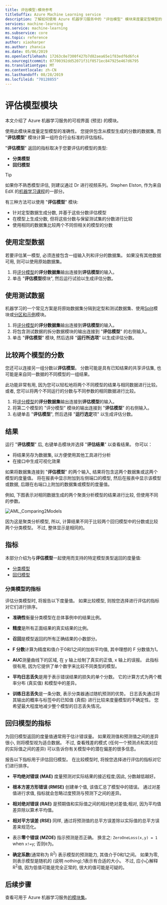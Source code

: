 ```yaml
---
title: 评估模型:模块参考
titleSuffix: Azure Machine Learning service
description: 了解如何使用 Azure 机器学习服务中的 "评估模型" 模块来度量定型模型的准确性。
services: machine-learning
ms.service: machine-learning
ms.subservice: core
ms.topic: reference
author: xiaoharper
ms.author: zhanxia
ms.date: 05/06/2019
ms.openlocfilehash: 17263c8e7300f427b7d82aea65e1f83edf6d6fc4
ms.sourcegitcommit: 07700392dd52071f31f0571ec847925e467d6795
ms.translationtype: MT
ms.contentlocale: zh-CN
ms.lasthandoff: 08/28/2019
ms.locfileid: "70128855"
---
```

# <a name="evaluate-model-module"></a>评估模型模块

本文介绍了 Azure 机器学习服务的可视界面 (预览) 的模块。

使用此模块来度量定型模型的准确性。 您提供包含从模型生成的分数的数据集, 而 "**评估模型**" 模块计算一组符合行业标准的评估指标。
  
 "**评估模型**" 返回的指标取决于您要评估的模型的类型:  
  
-   **分类模型**    
-   **回归模型**    



> [!TIP]
> 如果你不熟悉模型评估, 则建议通过 Dr 进行视频系列。Stephen Elston, 作为来自 EdX 的[机器学习课程](https://blogs.technet.microsoft.com/machinelearning/2015/09/08/new-edx-course-data-science-machine-learning-essentials/)的一部分。 


有三种方法可以使用 "**评估模型**" 模块:

+ 针对定型数据生成分数, 并基于这些分数评估模型
+ 在模型上生成分数, 但将这些分数与保留测试集的分数进行比较
+ 使用相同的数据集比较两个不同但相关的模型的分数

## <a name="use-the-training-data"></a>使用定型数据

若要评估某一模型, 必须连接包含一组输入列和评分的数据集。  如果没有其他数据可用, 则可以使用原始数据集。

1. 将[评分模型](./score-model.md)的**评分数据集**输出连接到**评估模型**的输入。 
2. 单击 "**评估模型**模块", 然后运行试验以生成评估分数。

## <a name="use-testing-data"></a>使用测试数据

机器学习的一个常见方案是将原始数据集分隔到定型和测试数据集、使用[Split](./split-data.md)模块或[分区和示例](./partition-and-sample.md)模块。 

1. 将[评分模型](score-model.md)的**评分数据集**输出连接到**评估模型**的输入。 
2. 将包含测试数据的拆分数据模块的输出连接到 "**评估模型**" 的右侧输入。
2. 单击 "**评估模型**" 模块, 然后选择 "**运行所选项**" 以生成评估分数。

## <a name="compare-scores-from-two-models"></a>比较两个模型的分数

您还可以连接另一组分数以**评估模型**。  分数可能是具有已知结果的共享评估集, 也可能是来自同一数据的不同模型的一组结果。

此功能非常有用, 因为您可以轻松地将两个不同模型的结果与相同数据进行比较。 或者, 您可以将两个不同运行的分数与不同参数的相同数据进行比较。

1. 将[评分模型](score-model.md)的**评分数据集**输出连接到**评估模型**的输入。 
2. 将第二个模型的 "评分模型" 模块的输出连接到 "**评估模型**" 的右侧输入。
3. 右键单击 "**评估模型**", 然后选择 "**运行选定**项" 以生成评估分数。

## <a name="results"></a>结果

运行 "**评估模型**" 后, 右键单击模块并选择 "**评估结果**" 以查看结果。 你可以：

+ 将结果另存为数据集, 以方便使用其他工具进行分析
+ 在接口中生成可视化效果

如果将数据集连接到 "**评估模型**" 的两个输入, 结果将包含这两个数据集或这两个模型的度量值。
将在报表中显示附加到左侧端口的模型, 然后在报表中显示该模型或数据, 后跟在右端口上附加的数据集或模型的度量值。  

例如, 下图表示对相同数据生成的两个聚类分析模型的结果进行比较, 但使用不同的参数。  

![AML&#95;Comparing2Models](media/module/aml-comparing2models.png "AML_Comparing2Models")  

因为这是聚类分析模型, 所以, 计算结果不同于比较两个回归模型中的分数或比较两个分类模型。 不过, 整体显示是相同的。 

## <a name="metrics"></a>指标

本部分介绍为与**评估模型**一起使用而支持的特定模型类型返回的度量值:

+ [分类模型](#bkmk_classification)
+ [回归模型](#bkmk_regression)

###  <a name="bkmk_classification"></a>分类模型的指标

评估分类模型时, 将报告以下度量值。 如果比较模型, 则按您选择进行评估的指标对它们进行排序。  
  
-   **准确性**衡量分类模型在总体事例中的结果比例。  
  
-   **精度**是所有正面结果的真实结果的比例。  
  
-   **召回**是模型返回的所有正确结果的小数部分。  
  
-   **F 分数**计算为精度和值介于0和1之间的加权平均值, 其中理想的 F 分数值为1。  
  
-   **AUC**测量曲线下的区域, 在 y 轴上绘制了真实的正值, x 轴上的误报。 此指标很有用, 因为它提供了单个数字来比较不同类型的模型。  
  
- **平均日志丢失**是用于表示错误结果的损失的单个分数。 它的计算方式为两个概率分布 (真实值) 和模型中的差异。  
  
- **训练日志丢失**是一条分数, 表示分类器通过随机预测的优势。 日志丢失通过将其输出的概率与标签中的已知值 (真假) 进行比较来度量模型的不确定性。 您希望最大程度地减少整个模型的日志丢失情况。

##  <a name="bkmk_regression"></a>回归模型的指标
 
为回归模型返回的度量值通常用于估计错误量。  如果观测值和预测值之间的差异很小, 则将模型视为适合数据。 不过, 查看残差的模式 (任何一个预测点和其对应的实际值之间的差异) 可以告诉你有关模型中的潜在偏差的很多信息。  
  
 报告以下指标用于评估回归模型。 在比较模型时, 将按您选择进行评估的指标对它们进行排序。  
  
- **平均绝对错误 (MAE)** 度量预测对实际结果的接近程度;因此, 分数越低越好。  
  
- **根本方差方形错误 (RMSE)** 创建单个值, 该值汇总了模型中的错误。 通过对差值进行求值, 指标就会忽略过度预测与预测下之间的差异。  
  
- **相对绝对错误 (RAE)** 是预期值和实际值之间的相对绝对差值;相对, 因为平均值差异除以算术平均值。  
  
- **相对平方误差 (RSE)** 同样, 通过将预测值的总平方误差除以实际值的总平方误差来规范化。  
  
- 表示**零个错误 (MZOE)** 指示预测是否正确。  换言之: `ZeroOneLoss(x,y) = 1` when `x!=y`; 否则`0`为。
  
- **确定系数**(通常称为 R<sup>2</sup>) 表示模型的预测能力, 其值介于0和1之间。 如果为零, 则表示模型是随机的 (说明 nothing);1表示有合适的大小。 不过, 应小心解释 R<sup>2</sup>值, 因为低值可能是完全正常的, 很大的值可能是可疑的。
  

## <a name="next-steps"></a>后续步骤

查看可用于 Azure 机器学习服务[的模块集](module-reference.md)。 